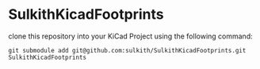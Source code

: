 # SulkithKicadFootprints
clone this repository into your KiCad Project using the following command:
```
git submodule add git@github.com:sulkith/SulkithKicadFootprints.git SulkithKicadFootprints
```
